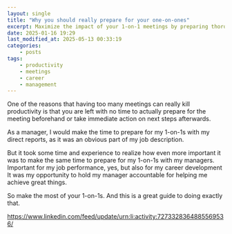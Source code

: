 ```yaml
---
layout: single
title: "Why you should really prepare for your one-on-ones"
excerpt: Maximize the impact of your 1-on-1 meetings by preparing thoroughly, not just with your direct reports but also with your managers, to boost both job performance and career development.
date: 2025-01-16 19:29
last_modified_at: 2025-05-13 00:33:19
categories:
    - posts
tags:
    - productivity
    - meetings
    - career
    - management
---
```


One of the reasons that having too many meetings can really kill productivity is that you are left with no time to actually prepare for the meeting beforehand or take immediate action on next steps afterwards.

As a manager, I would make the time to prepare for my 1-on-1s with my direct reports, as it was an obvious part of my job description.

But it took some time and experience to realize how even more important it was to make the same time to prepare for my 1-on-1s with my managers.
Important for my job performance, yes, but also for my career development
It was my opportunity to hold my manager accountable for helping me achieve great things.

So make the most of your 1-on-1s. And this is a great guide to doing exactly that.

<https://www.linkedin.com/feed/update/urn:li:activity:7273328364885569536/>
